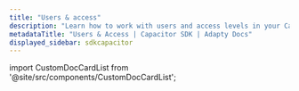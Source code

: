 ```yaml
---
title: "Users & access"
description: "Learn how to work with users and access levels in your Capacitor app with Adapty SDK."
metadataTitle: "Users & Access | Capacitor SDK | Adapty Docs"
displayed_sidebar: sdkcapacitor
---
```


import CustomDocCardList from '@site/src/components/CustomDocCardList';

<CustomDocCardList />